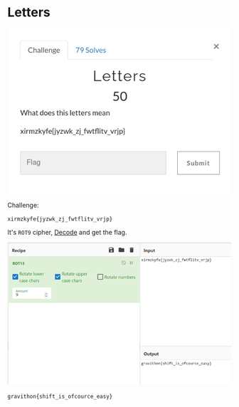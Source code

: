 # Letters

![](img/1.png)

Challenge:
```
xirmzkyfe{jyzwk_zj_fwtflitv_vrjp}
```

It's `ROT9` cipher, [Decode](https://gchq.github.io/CyberChef/#recipe=ROT13(true,true,false,9)&input=eGlybXpreWZle2p5endrX3pqX2Z3dGZsaXR2X3ZyanB9) and get the flag.

![](img/2.png)

```
gravithon{shift_is_ofcource_easy}
```

